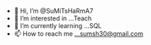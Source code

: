 - 👋 Hi, I’m @SuMiTsHaRmA7
- 👀 I’m interested in ...Teach 
- 🌱 I’m currently learning ...SQL
- 📫 How to reach me ...sumsh30@gmail.com

<!---
SuMiTsHaRmA7/SuMiTsHaRmA7 is a ✨ special ✨ repository because its `README.md` (this file) appears on your GitHub profile.
You can click the Preview link to take a look at your changes.
--->
